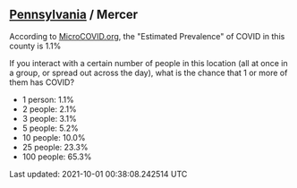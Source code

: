 
## [Pennsylvania](/united-states/pennsylvania) / Mercer

According to [MicroCOVID.org](http://microcovid.org),
the "Estimated Prevalence" of COVID in this county is 1.1%

If you interact with a certain number of people in this location
(all at once in a group, or spread out across the day), what is the chance that
1 or more of them has COVID?

- 1 person: 1.1%
- 2 people: 2.1%
- 3 people: 3.1%
- 5 people: 5.2%
- 10 people: 10.0%
- 25 people: 23.3%
- 100 people: 65.3%

Last updated: 2021-10-01 00:38:08.242514 UTC
